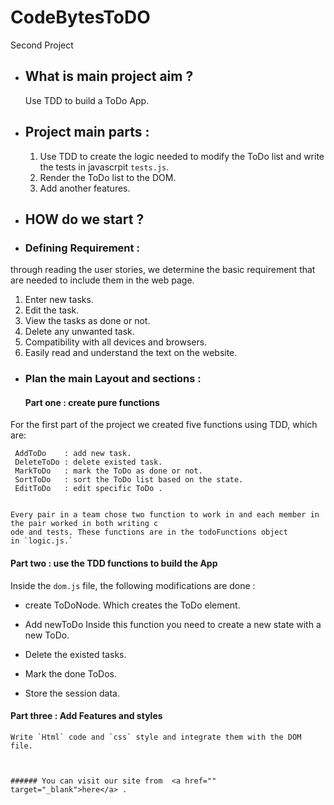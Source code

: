 # CodeBytesToDO
  Second Project


* ## What is main project aim ?
  Use TDD to build a ToDo App.

* ## Project main parts :
   1. Use TDD to create the logic needed to modify the ToDo list and write the tests in javascrpit `tests.js`.
   2. Render the ToDo list to the DOM.
   3. Add another features.

* ## HOW do we start ?
* ### Defining Requirement :
through reading the user stories, we determine the basic requirement that are needed to include them in the web page.
   1. Enter new tasks.
   2. Edit the task.
   3. View the tasks as done or not.
   4. Delete any unwanted task.
   5. Compatibility with all devices and browsers.
   6. Easily read and understand the text on the website.

 * ### Plan the  main Layout and sections :
   #### Part one :  create pure functions
  For the first part of the project we created five functions using TDD, which are: 
  
     AddToDo    : add new task.
     DeleteToDo : delete existed task.
     MarkToDo   : mark the ToDo as done or not.
     SortToDo   : sort the ToDo list based on the state.
     EditToDo   : edit specific ToDo .
     

    Every pair in a team chose two function to work in and each member in the pair worked in both writing c
    ode and tests. These functions are in the todoFunctions object in `logic.js.`
    
   #### Part two : use the TDD functions to build the App
   
   Inside the `dom.js` file, the following modifications are done :

   * create ToDoNode.
   Which creates the ToDo element.
   
   * Add newToDo
   Inside this function you need to create a new state with a new ToDo.
   
   * Delete the existed tasks.

   * Mark the done ToDos.
   
   * Store the session data.

   #### Part three : Add Features and styles
    Write `Html` code and `css` style and integrate them with the DOM file.
    
    

    ###### You can visit our site from  <a href="" target="_blank">here</a> .
